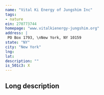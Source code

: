 ```yaml
---
name: "Vital Ki Energy of Jungshim Inc"
tags:
- nature
ein: 270773744
homepage: "www.vitalkienergy-jungshim.org"
address: |
 PO Box 1793, \nNew York, NY 10159
state: "NY"
city: "New York"
lng: 
lat: 
description: ""
is_501c3: X
---
```


## Long description


